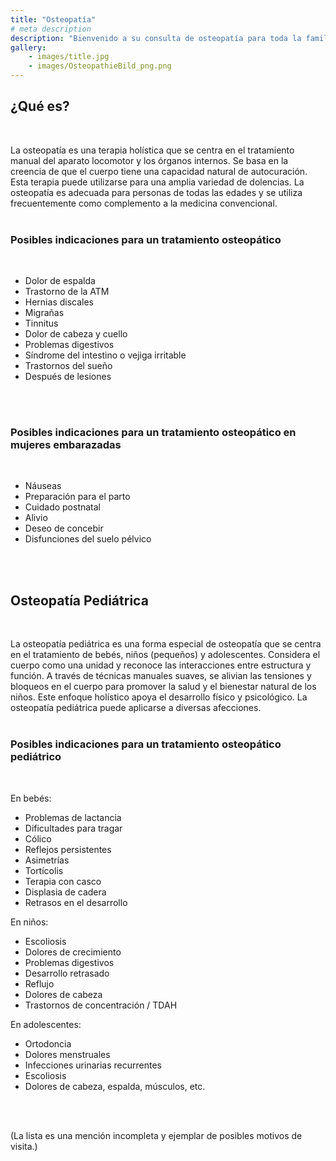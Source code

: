 ```yaml
---
title: "Osteopatía"
# meta description
description: "Bienvenido a su consulta de osteopatía para toda la familia en Stuttgart. Especializado en bebés, niños y mujeres antes y después del parto."
gallery:
    - images/title.jpg
    - images/OsteopathieBild_png.png
---
```


## ¿Qué es?
<br>

La osteopatía es una terapia holística que se centra en el tratamiento manual del aparato locomotor y los órganos internos. Se basa en la creencia de que el cuerpo tiene una capacidad natural de autocuración. Esta terapia puede utilizarse para una amplia variedad de dolencias. La osteopatía es adecuada para personas de todas las edades y se utiliza frecuentemente como complemento a la medicina convencional.
<br>
<br>

### Posibles indicaciones para un tratamiento osteopático
<br>

* Dolor de espalda
* Trastorno de la ATM
* Hernias discales
* Migrañas
* Tinnitus
* Dolor de cabeza y cuello
* Problemas digestivos
* Síndrome del intestino o vejiga irritable
* Trastornos del sueño
* Después de lesiones
<br>
<br>

### Posibles indicaciones para un tratamiento osteopático en mujeres embarazadas
<br>

* Náuseas
* Preparación para el parto
* Cuidado postnatal
* Alivio
* Deseo de concebir
* Disfunciones del suelo pélvico
<br>
<br>

## Osteopatía Pediátrica
<br>

La osteopatía pediátrica es una forma especial de osteopatía que se centra en el tratamiento de bebés, niños (pequeños) y adolescentes. Considera el cuerpo como una unidad y reconoce las interacciones entre estructura y función. A través de técnicas manuales suaves, se alivian las tensiones y bloqueos en el cuerpo para promover la salud y el bienestar natural de los niños. Este enfoque holístico apoya el desarrollo físico y psicológico. La osteopatía pediátrica puede aplicarse a diversas afecciones.
<br>
<br>

### Posibles indicaciones para un tratamiento osteopático pediátrico
<br>

En bebés:

* Problemas de lactancia
* Dificultades para tragar
* Cólico
* Reflejos persistentes
* Asimetrías
* Tortícolis
* Terapia con casco
* Displasia de cadera
* Retrasos en el desarrollo

En niños:

* Escoliosis
* Dolores de crecimiento
* Problemas digestivos
* Desarrollo retrasado
* Reflujo
* Dolores de cabeza
* Trastornos de concentración / TDAH

En adolescentes:

* Ortodoncia
* Dolores menstruales
* Infecciones urinarias recurrentes
* Escoliosis
* Dolores de cabeza, espalda, músculos, etc.
<br>
<br>

(La lista es una mención incompleta y ejemplar de posibles motivos de visita.)
  
